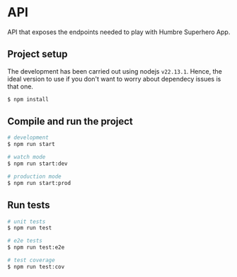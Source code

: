 # API

API that exposes the endpoints needed to play with Humbre Superhero App.

## Project setup

The development has been carried out using nodejs `v22.13.1`. Hence, the ideal version to use if you don't want to worry about dependecy issues is that one.

```bash
$ npm install
```

## Compile and run the project

```bash
# development
$ npm run start

# watch mode
$ npm run start:dev

# production mode
$ npm run start:prod
```

## Run tests

```bash
# unit tests
$ npm run test

# e2e tests
$ npm run test:e2e

# test coverage
$ npm run test:cov
```

